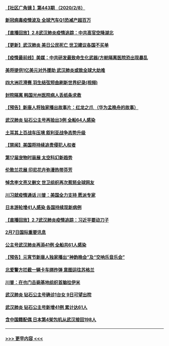 #### [【社区广角镜  】第443期  （2020/2/8）](../pages/prog202/a102772736.md?t=02090544) 
#### [新冠病毒疫情波及 全球汽车Q1恐减产超百万](../pages/prog202/a102772695.md?t=02090544) 
#### [【直播回放】2.8武汉肺炎疫情追踪：中共高官空降湖北](../pages/prog202/a102772618.md?t=02090544) 
#### [【更新】武汉肺炎 美日公民死亡 世卫建议各国不买单](../pages/prog202/a102770740.md?t=02090544) 
#### [【疫情最前线】美媒：中共研发最致命生化武器/方舱隔离医院恐出现暴乱](../pages/prog202/a102772439.md?t=02090544) 
#### [美将提供1亿美元对外援助 武汉肺炎或致全球大劫难](../pages/prog202/a102772361.md?t=02090544) 
#### [四大洲花滑赛 羽生结弦短曲刷新世界纪录(视频)](../pages/prog202/a102772341.md?t=02090544) 
#### [封院隔离 韩国光州医院病人丢纸条求救](../pages/prog202/a102772282.md?t=02090544) 
#### [【预告】新唐人将独家播出故事片：红龙之爪 （华为孟晚舟的故事）](../pages/prog202/a102767728.md?t=02090544) 
#### [武汉肺炎 钻石公主号再验出3例 全船64人感染](../pages/prog202/a102771726.md?t=02090544) 
#### [土耳其上百战车压境 叙利亚战争态势升级](../pages/prog202/a102772132.md?t=02090544) 
#### [【禁闻】美国将持续追责侵犯人权者](../pages/prog202/a102772042.md?t=02090544) 
#### [第17届宠物时装展 太空科幻新趋势](../pages/prog202/a102772033.md?t=02090544) 
#### [伦敦兰花展 印尼花卉弥漫热带芬芳](../pages/prog202/a102772026.md?t=02090544) 
#### [悼念李文亮又删文 世卫组织再次惹怒全球网友](../pages/prog202/a102771968.md?t=02090544) 
#### [川习就疫情通话 川普：美国全力支持 愿派专家](../pages/prog202/a102771930.md?t=02090544) 
#### [日本游轮增41人感染 各国持续现新病例](../pages/prog202/a102771912.md?t=02090544) 
#### [【直播回放】2.7武汉肺炎疫情追踪：习近平要动刀子](../pages/prog202/a102771649.md?t=02090544) 
#### [2月7日国际重要讯息](../pages/prog202/a102771747.md?t=02090544) 
#### [公主号武汉肺炎再添41例 全船共61人感染](../pages/prog202/a102771703.md?t=02090544) 
#### [【预告】元宵节新唐人独家播出“神韵晚会”及“交响乐音乐会”](../pages/prog202/a102767674.md?t=02090544) 
#### [北爱警方拦截一辆卡车绑炸弹 意图运往苏格兰](../pages/prog202/a102771609.md?t=02090544) 
#### [川普：在也门击毙基地组织首脑拉伊米](../pages/prog202/a102771528.md?t=02090544) 
#### [武汉肺炎 钻石公主号确诊1台女 9日可望出院](../pages/prog202/a102771518.md?t=02090544) 
#### [武汉肺炎 钻石公主号新增41例 累计达61人](../pages/prog202/a102771486.md?t=02090544) 
#### [含中国籍配偶 日本第4架包机从武汉接回198人](../pages/prog202/a102771472.md?t=02090544) 

----
#### [ >>> 更早内容 <<< ](../indexes/prog202-earlier.md)
